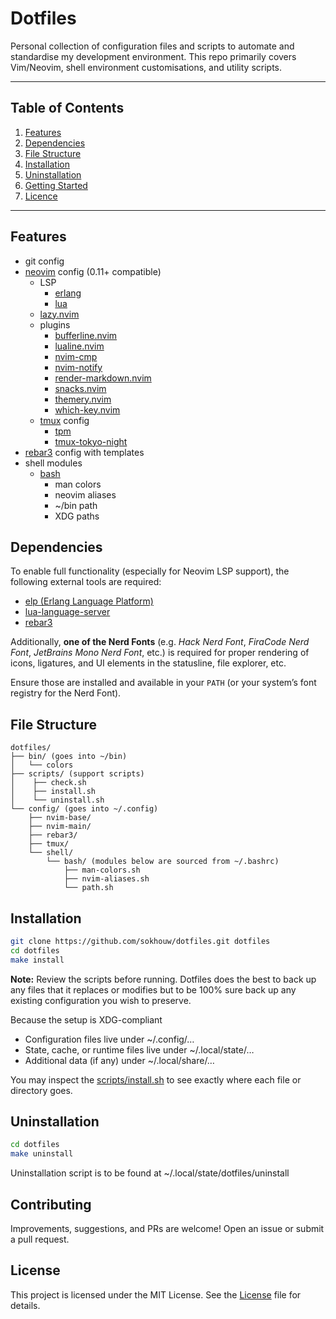 # Dotfiles

Personal collection of configuration files and scripts to automate and standardise my development environment. This repo primarily covers Vim/Neovim, shell environment customisations, and utility scripts.

---

## Table of Contents

1. [Features](#features)  
2. [Dependencies](#dependencies) 
3. [File Structure](#file-structure)
3. [Installation](#installation)  
4. [Uninstallation](#uninstallation)  
5. [Getting Started](#getting-started)  
6. [Licence](#licence)

---

## Features

* git config
* [neovim](https://github.com/neovim/neovim) config (0.11+ compatible)
  * LSP
    * [erlang](https://github.com/WhatsApp/erlang-language-platform)
    * [lua](https://github.com/LuaLS/lua-language-server)
  * [lazy.nvim](https://github.com/folke/lazy.nvim)
  * plugins
    * [bufferline.nvim](https://github.com/akinsho/bufferline.nvim)
    * [lualine.nvim](https://github.com/nvim-lualine/lualine.nvim)
    * [nvim-cmp](https://github.com/hrsh7th/nvim-cmp)
    * [nvim-notify](https://github.com/rcarriga/nvim-notify)
    * [render-markdown.nvim](https://github.com/MeanderingProgrammer/render-markdown.nvim)
    * [snacks.nvim](https://github.com/folke/snacks.nvim)
    * [themery.nvim](https://github.com/zaldih/themery.nvim)
    * [which-key.nvim](https://github.com/folke/which-key.nvim)
  * [tmux](https://github.com/tmux/tmux) config
    * [tpm](https://github.com/tmux-plugins/tpm)
    * [tmux-tokyo-night](https://github.com/fabioluciano/tmux-tokyo-night)
* [rebar3](https://github.com/erlang/rebar3) config with templates
* shell modules
  * [bash](https://www.gnu.org/software/bash)
    * man colors
    * neovim aliases
    * ~/bin path
    * XDG paths

## Dependencies

To enable full functionality (especially for Neovim LSP support), the following external tools are required:

* [elp (Erlang Language Platform)](https://github.com/WhatsApp/erlang-language-platform)
* [lua-language-server](https://github.com/LuaLS/lua-language-server)
* [rebar3](https://github.com/erlang/rebar3)

Additionally, **one of the Nerd Fonts** (e.g. *Hack Nerd Font*, *FiraCode Nerd Font*, *JetBrains Mono Nerd Font*, etc.) is required for proper rendering of icons, ligatures, and UI elements in the statusline, file explorer, etc.

Ensure those are installed and available in your `PATH` (or your system’s font registry for the Nerd Font).

## File Structure

```
dotfiles/
├── bin/ (goes into ~/bin)
│   └── colors
├── scripts/ (support scripts)
│    ├── check.sh 
│    ├── install.sh 
│    └── uninstall.sh 
└── config/ (goes into ~/.config)
    ├── nvim-base/ 
    ├── nvim-main/
    ├── rebar3/
    ├── tmux/
    └── shell/ 
        └── bash/ (modules below are sourced from ~/.bashrc)
            ├── man-colors.sh
            ├── nvim-aliases.sh
            └── path.sh
```

## Installation

```bash
git clone https://github.com/sokhouw/dotfiles.git dotfiles
cd dotfiles
make install
```

**Note:** Review the scripts before running. Dotfiles does the best to back up any files that it replaces or modifies but to be 100% sure back up any existing configuration you wish to preserve.

Because the setup is XDG-compliant

* Configuration files live under ~/.config/…
* State, cache, or runtime files live under ~/.local/state/…
* Additional data (if any) under ~/.local/share/…

You may inspect the [scripts/install.sh](scripts/install.sh) to see exactly where each file or directory goes.

## Uninstallation

```bash
cd dotfiles
make uninstall
```

Uninstallation script is to be found at ~/.local/state/dotfiles/uninstall

## Contributing

Improvements, suggestions, and PRs are welcome! Open an issue or submit a pull request.

## License

This project is licensed under the MIT License. See the [License](LICENSE.md) file for details.

